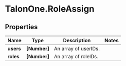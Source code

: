 # TalonOne.RoleAssign

## Properties

Name | Type | Description | Notes
------------ | ------------- | ------------- | -------------
**users** | **[Number]** | An array of userIDs. | 
**roles** | **[Number]** | An array of roleIDs. | 


